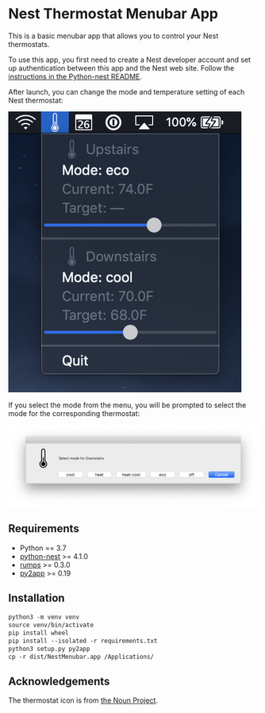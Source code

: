 # Nest Thermostat Menubar App

This is a basic menubar app that allows you to control your Nest thermostats.

To use this app, you first need to create a Nest developer account and set up authentication between this app and the Nest web site. Follow the [instructions in the Python-nest README](https://github.com/jkoelker/python-nest/blob/master/README.rst).

After launch, you can change the mode and temperature setting of each Nest thermostat:

![](screenshot-menu.png)

If you select the mode from the menu, you will be prompted to select the mode for the corresponding thermostat:

![](screenshot-mode.png)

## Requirements

* Python == 3.7
* [python-nest](https://github.com/jkoelker/python-nest) >= 4.1.0
* [rumps](https://github.com/jaredks/rumps) >= 0.3.0
* [py2app](https://py2app.readthedocs.io) >= 0.19

## Installation

    python3 -m venv venv
    source venv/bin/activate
    pip install wheel
    pip install --isolated -r requirements.txt
    python3 setup.py py2app
    cp -r dist/NestMenubar.app /Applications/

## Acknowledgements

The thermostat icon is from [the Noun Project](https://thenounproject.com/term/thermostat/379763/).

